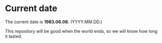 # Current date

The current date is **1983.06.08.** (YYYY.MM.DD.)

This repository will be good when the world ends, so we will know how long it lasted.